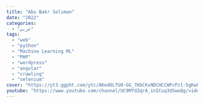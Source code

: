 ```yaml
---
title: "Abu Bakr Soliman"
date: "2022"
categories:
  - "عربي"
tags:
  - "web"
  - "python"
  - "Machine Learning ML"
  - "PHP"
  - "wordpress"
  - "angular"
  - "crawling"
  - "selenium"
cover: "https://yt3.ggpht.com/ytc/AKedOLTU0-GG_7KbCKvNDCHCCWPcPz1-5gKwhBFOuHhB=s88-c-k-c0x00ffffff-no-rj"
youtube: "https://www.youtube.com/channel/UC9M7dZqrA_inICuq3dSwoQg/videos"
---
```


